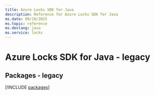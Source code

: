 ```yaml
---
title: Azure Locks SDK for Java
description: Reference for Azure Locks SDK for Java
ms.date: 09/19/2025
ms.topic: reference
ms.devlang: java
ms.service: locks
---
```

# Azure Locks SDK for Java - legacy
## Packages - legacy
[!INCLUDE [packages](locks-index.md)]